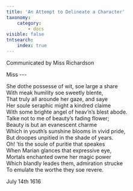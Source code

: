 ```yaml
---
title: 'An Attempt to Delineate a Character'
taxonomy:
    category:
        - docs
visible: false
tntsearch:
    index: true
---
```


<div class="author">Communicated by Miss Richardson</div>

<span class="title">Miss ---  </span>
  
She dothe possesse of wit, soe large a share  
With meak humility soe sweetly blente,  
That truly <span data-tippy="they" class="green">all</span> arounde her gaze, and saye  
Her soule seraphic might a kindred claime  
With some brighte angel of heav’n’s blest abode.  
Talke not to me of beauty’s fading flower;  
Beauty is but an evanescent charme  
Which in youth’s sunshine blooms in vivid pride,  
But droopes unpitied in the shade of years.  
Oh! ’tis the soule of puritie that speakes  
When Marian glances that expressive eye,  
Mortals enchanted owne her magic power  
Which blandly leades them, admiration strucke  
To emulate the worthe they soe revere.  
  
July 14th 1616